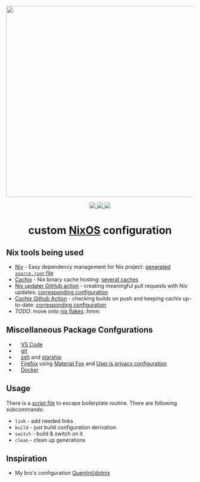 <p align="center"><img src="https://raw.githubusercontent.com/jglovier/dotfiles-logo/main/dotfiles-logo.svg" width=512></p>

<p align="center">
    <a href="https://github.com/nothingelsematters">
        <img src="https://img.shields.io/github/commit-activity/y/nothingelsematters/nixconfigs?style=flat-square&logo=github">
    </a>
    <a href="https://nixos.org">
        <img src="https://img.shields.io/badge/generations-334-green?style=flat-square&logo=nixos">
    </a>
    <a href="https://www.codefactor.io/repository/github/nothingelsematters/nixconfigs">
        <img src="https://img.shields.io/codefactor/grade/github/nothingelsematters/nixconfigs?style=flat-square&logo=codefactor">
    </a>
</p>

<h1 align="center"> custom <a href="https://nixos.org">NixOS</a> configuration </h1>

## Nix tools being used

- [Niv](https://github.com/nmattia/niv) - Easy dependency management for Nix project: [generated `source.json` file](nix/sources.json)
- [Cachix](https://cachix.org) - Nix binary cache hosting: [several caches](nix/cachix.nix)
- [Niv updater GitHub action](https://github.com/knl/niv-updater-action) - creating meaningful pull requests with Niv updates: [corresponding configuration](.github/workflows/niv-updates.yaml)
- [Cachix Github Action](https://github.com/cachix/cachix-action) - checking builds on push and keeping cachix up-to-date: [corresponding configuration](.github/workflows/cachix.yaml)
- _TODO_: move onto [nix flakes](https://nixos.wiki/wiki/Flakes) :hmm:

## Miscellaneous Package Confgurations

- <img src="https://simpleicons.org/icons/visualstudiocode.svg" height="12pt"> [VS Code](home/development/vscode/default.nix)
- <img src="https://simpleicons.org/icons/git.svg" height="12pt"> [git](home/development/git/default.nix)
- <img src="https://simpleicons.org/icons/starship.svg" height="12pt"> [zsh](home/terminal/zsh/default.nix)
  and [starship](home/terminal/starship/default.nix)
- <img src="https://simpleicons.org/icons/firefox.svg" height="12pt"> [Firefox](home/firefox/)
  using [Material Fox](https://github.com/muckSponge/MaterialFox/)
  and [User.js privacy configuration](https://github.com/pyllyukko/user.js)
- <img src="https://simpleicons.org/icons/docker.svg" height="12pt"> [Docker](services/docker/default.nix)

## Usage

There is a [script file](make.sh) to escape boilerplate routine. There are following subcommands:

- `link` - add needed links
- `build` - just build configuration derivation
- `switch` - build & switch on it
- `clean` - clean up generations

## Inspiration

- My bro's configuration [QuentinI/dotnix](https://github.com/QuentinI/dotnix/)
